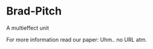 Brad-Pitch
==========

A multieffect unit

For more information read our paper: Uhm.. no URL atm. 

